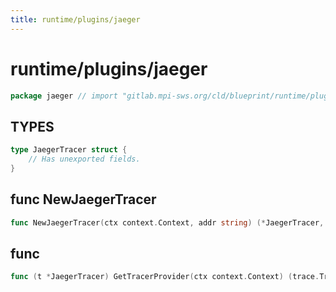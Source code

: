 ```yaml
---
title: runtime/plugins/jaeger
---
```

# runtime/plugins/jaeger
```go
package jaeger // import "gitlab.mpi-sws.org/cld/blueprint/runtime/plugins/jaeger"
```

## TYPES

```go
type JaegerTracer struct {
	// Has unexported fields.
}
```
## func NewJaegerTracer
```go
func NewJaegerTracer(ctx context.Context, addr string) (*JaegerTracer, error)
```

## func 
```go
func (t *JaegerTracer) GetTracerProvider(ctx context.Context) (trace.TracerProvider, error)
```


